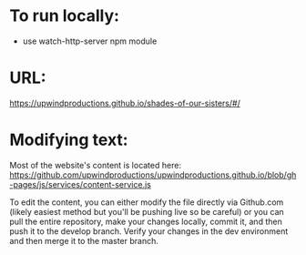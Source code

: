 To run locally:
===============
- use watch-http-server npm module

URL:
====
https://upwindproductions.github.io/shades-of-our-sisters/#/

Modifying text:
===============
Most of the website's content is located here: https://github.com/upwindproductions/upwindproductions.github.io/blob/gh-pages/js/services/content-service.js

To edit the content, you can either modify the file directly via Github.com (likely easiest method but you'll be pushing live so be careful) or you can pull the entire repository, make your changes locally, commit it, and then push it to the develop branch. Verify your changes in the dev environment and then merge it to the master branch.
